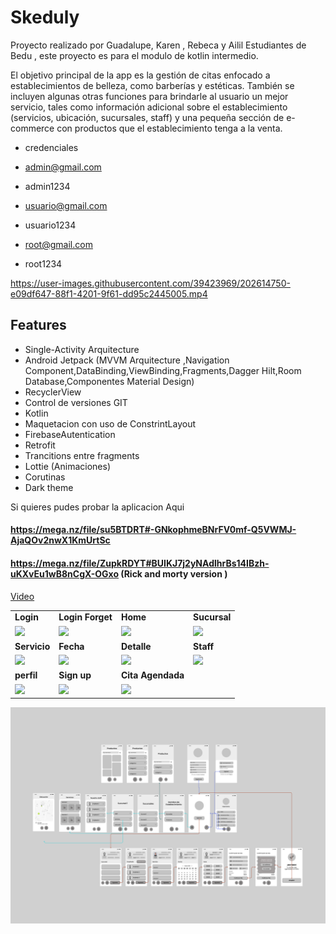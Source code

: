 
# Skeduly

Proyecto realizado por Guadalupe, Karen , Rebeca y Ailil  Estudiantes de Bedu , este proyecto es para el modulo de kotlin intermedio.

El objetivo principal de la app es la gestión de citas enfocado a establecimientos de belleza, como barberías y estéticas. También se incluyen algunas otras funciones para brindarle al usuario un mejor servicio, tales como información adicional sobre el establecimiento (servicios, ubicación, sucursales, staff) y una pequeña sección de e-commerce con productos que el establecimiento tenga a la venta.

- credenciales 

- admin@gmail.com 
- admin1234

- usuario@gmail.com
- usuario1234

- root@gmail.com
- root1234


https://user-images.githubusercontent.com/39423969/202614750-e09df647-88f1-4201-9f61-dd95c2445005.mp4


## Features
- Single-Activity Arquitecture
- Android Jetpack (MVVM Arquitecture ,Navigation Component,DataBinding,ViewBinding,Fragments,Dagger Hilt,Room Database,Componentes Material Design) 
- RecyclerView
- Control de versiones GIT
- Kotlin
- Maquetacion con uso de ConstrintLayout
- FirebaseAutentication
- Retrofit
- Trancitions entre fragments
- Lottie (Animaciones)
- Corutinas
- Dark theme

Si quieres pudes probar la aplicacion Aqui
#### https://mega.nz/file/su5BTDRT#-GNkophmeBNrFV0mf-Q5VWMJ-AjaQOv2nwX1KmUrtSc
#### https://mega.nz/file/ZupkRDYT#BUIKJ7j2yNAdlhrBs14IBzh-uKXvEu1wB8nCgX-OGxo (Rick and morty version )

  [Video](https://www.youtube.com/watch?v=NiYT53pavk4)

 <table>
  <tr>
    <td><strong>Login</strong></td>
   <td><strong>Login Forget</strong></td>
    <td><strong>Home</strong></td>
    <td><strong>Sucursal</strong></td>
  </tr>
  <tr>
    <td><img src="https://github.com/Orlandroid/images_for_repos/blob/main/salondebelleza/login.png" width="100%"></td>
    <td><img src="https://github.com/Orlandroid/images_for_repos/blob/main/salondebelleza/sign_up_alert.png" width="100%"></td>
    <td><img src="https://github.com/Orlandroid/images_for_repos/blob/main/salondebelleza/home.png" width="100%"></td>
    <td><img src="https://github.com/Orlandroid/images_for_repos/blob/main/salondebelleza/sucursales.png" width="100%"></td>
  </tr>
  <tr>
    <td><strong>Servicio</strong></td>
    <td><strong>Fecha</strong></td>
    <td><strong>Detalle</strong></td>
    <td><strong>Staff</strong></td>
  </tr>
  <tr>
    <td><img src="https://github.com/Orlandroid/images_for_repos/blob/main/salondebelleza/servicio.png" width="100%"></td>
    <td><img src="https://github.com/Orlandroid/images_for_repos/blob/main/salondebelleza/fecha.png" width="100%"></td>
    <td><img src="https://github.com/Orlandroid/images_for_repos/blob/main/salondebelleza/detalle.png" width="100%"></td>
    <td><img src="https://github.com/Orlandroid/images_for_repos/blob/main/salondebelleza/staff.png" width="100%"></td>
  </tr>
 <tr>
    <td><strong>perfil</strong></td>
    <td><strong>Sign up</strong></td>
  <td><strong>Cita Agendada</strong></td>
  </tr>
  <tr>
    <td><img src="https://github.com/Orlandroid/images_for_repos/blob/main/salondebelleza/perfil.png" width="100%"></td>
    <td><img src="https://github.com/Orlandroid/images_for_repos/blob/main/salondebelleza/sing_up.png" width="100%"></td>
   <td><img src="https://github.com/Orlandroid/images_for_repos/blob/main/salondebelleza/cita%20agendada.png" width="100%"></td>
  </tr>
</table>


<img src="screenshots/Flujos.png">
